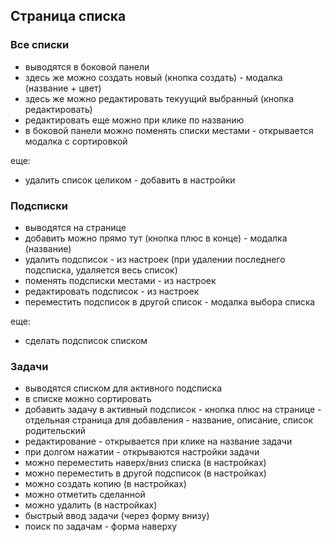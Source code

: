 ## Страница списка

### Все списки

- выводятся в боковой панели
- здесь же можно создать новый (кнопка создать) - модалка (название + цвет)
- здесь же можно редактировать текуущий выбранный (кнопка редактировать)
- редактировать еще можно при клике по названию
- в боковой панели можно поменять списки местами - открывается модалка с сортировкой

еще:
- удалить список целиком - добавить в настройки

### Подсписки

- выводятся на странице
- добавить можно прямо тут (кнопка плюс в конце) - модалка (название)
- удалить подсписок - из настроек (при удалении последнего подсписка, удаляется весь список)
- поменять подсписки местами - из настроек
- редактировать подсписок - из настроек
- переместить подсписок в другой список - модалка выбора списка

еще:
- сделать подсписок списком


### Задачи

- выводятся списком для активного подсписка
- в списке можно сортировать
- добавить задачу в активный подсписок - кнопка плюс на странице - отдельная страница для добавления - название, описание, список родительский
- редактирование - открывается при клике на название задачи
- при долгом нажатии - открываются настройки задачи
- можно переместить наверх/вниз списка (в настройках)
- можно переместить в другой подсписок (в настройках)
- можно создать копию (в настройках)
- можно отметить сделанной
- можно удалить (в настройках)
- быстрый ввод задачи (через форму внизу)
- поиск по задачам - форма наверху
